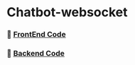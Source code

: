 # Chatbot-websocket

 ### :round_pushpin:  [FrontEnd Code](https://github.com/vyash5075/Chatbot-websocket/tree/master/FE)
 ### :round_pushpin: [Backend Code](https://github.com/vyash5075/Chatbot-websocket/tree/master/Backend)
